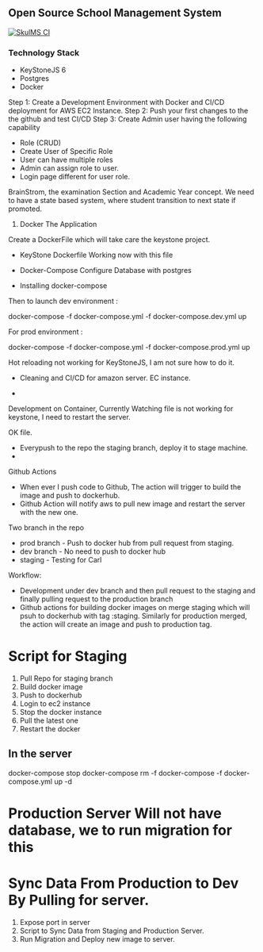 ## Open Source School Management System 

[![SkulMS CI](https://github.com/bernardnongpoh/skulms/actions/workflows/staging.yml/badge.svg?branch=staging)](https://github.com/bernardnongpoh/skulms/actions/workflows/staging.yml)



### Technology Stack
- KeyStoneJS 6 
- Postgres
- Docker

Step 1: Create a Development Environment with Docker and CI/CD deployment for AWS EC2 Instance. 
Step 2: Push your first changes to the the github and test CI/CD
Step 3: Create Admin user having the following capability
- Role (CRUD)
- Create User of Specific Role
- User can have multiple roles
- Admin can assign role to user. 
- Login page different for user role.


BrainStrom, the examination Section and Academic Year concept. We need to have a state based system, where student transition to next state if promoted.



1. Docker The Application 

 Create a DockerFile which will take care the keystone project.


- KeyStone Dockerfile 
    Working now with this file 
- Docker-Compose 
    Configure Database with postgres

    

- Installing docker-compose 


Then to launch dev environment :

docker-compose  -f docker-compose.yml -f docker-compose.dev.yml up    



For prod environment :

docker-compose  -f docker-compose.yml -f docker-compose.prod.yml up  


Hot reloading not working for KeyStoneJS, I am not sure how to do it. 

- Cleaning and CI/CD for amazon server. EC instance. 


- 


Development on Container, Currently Watching file is not working for keystone, I need to restart the server. 

OK file.

- Everypush to the repo the staging branch, deploy it to stage machine. 
- 


Github Actions 

- When ever I push code to Github, The action will trigger to build the image and push to dockerhub. 
- Github Action will notify aws to pull new image and restart the server with the new one. 

Two branch in the repo 
- prod branch - Push to docker hub from pull request from staging. 
- dev branch - No need to push to docker hub
- staging - Testing for Carl


Workflow: 
- Development under dev branch and then pull request to the staging and finally pulling request to the production branch
- Github actions for building docker images on merge staging which will psuh to dockerhub with tag :staging. Similarly for production merged, the action will create an image and push to production tag. 


# Script for Staging


1. Pull Repo for staging branch
2. Build docker image
3. Push to dockerhub
4. Login to ec2 instance
5. Stop the docker instance
6. Pull the latest one 
7. Restart the docker 


## In the server 

docker-compose stop
docker-compose rm -f
docker-compose -f docker-compose.yml up -d


# Production Server Will not have database, we to run migration for this


# Sync Data From Production to Dev By Pulling for server. 
1. Expose port in server 
2. Script to Sync Data from Staging and Production Server. 
3. Run Migration and Deploy new image to server. 



